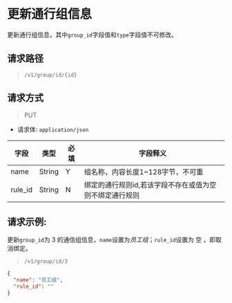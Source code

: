 # 更新通行组信息

更新通行组信息，其中`group_id`字段值和`type`字段值不可修改。


## 请求路径

> `/v1/group/id/{id}`

## 请求方式

> PUT

- 请求体: `application/json`

| 字段    | 类型   | 必填 | 字段释义                                                |
| ------- | ------ | ---- | ------------------------------------------------------- |
| name    | String | Y    | 组名称，内容长度1~128字节，不可重                       |
| rule_id | String | N    | 绑定的通行规则id,若该字段不存在或值为空则不绑定通行规则 |

## 请求示例:

更新`group_id`为 3 的通信组信息，`name`设置为*员工组*；`rule_id`设置为 空 ，即取消绑定。

> `/v1/group/id/3`

```json
{
  "name": "员工组",
  "rule_id": ""
}
```

